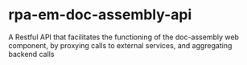 # rpa-em-doc-assembly-api
 A Restful API that facilitates the functioning of the doc-assembly web component, by proxying calls to external services, and aggregating backend calls
